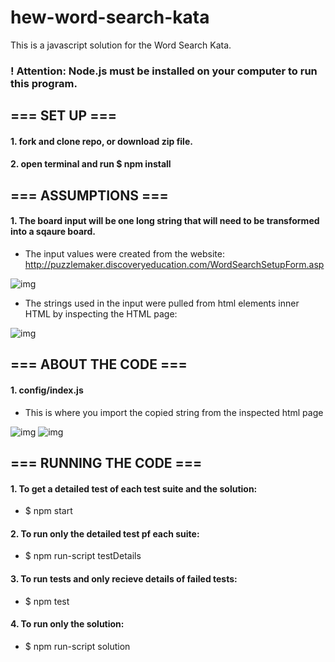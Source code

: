 # hew-word-search-kata


This is a javascript solution for the Word Search Kata.

### ! Attention: Node.js must be installed on your computer to run this program.

## === SET UP ===
#### 1. fork and clone repo, or download zip file.
#### 2. open terminal and run $ npm install

## === ASSUMPTIONS ===
#### 1. The board input will be one long string that will need to be transformed into a sqaure board.
- The input values were created from the website: http://puzzlemaker.discoveryeducation.com/WordSearchSetupForm.asp 

![img](https://s33.postimg.cc/ylgt3gu33/Screen_Shot_2018-08-23_at_5.40.43_PM.png)

- The strings used in the input were pulled from html elements inner HTML by inspecting the HTML page:

![img](https://s33.postimg.cc/fhnhn41tb/Screen_Shot_2018-08-25_at_5.37.06_PM.png)

## === ABOUT THE CODE ===
#### 1. config/index.js
- This is where you import the copied string from the inspected html page

![img](https://s33.postimg.cc/mm5awibr3/Screen_Shot_2018-08-25_at_5.41.40_PM.png)
![img](https://s33.postimg.cc/vwhgtcntb/Screen_Shot_2018-08-25_at_5.57.46_PM.png)



## === RUNNING THE CODE ===
#### 1. To get a detailed test of each test suite and the solution: 
- $ npm start
#### 2. To run only the detailed test pf each suite:
- $ npm run-script testDetails
#### 3. To run tests and only recieve details of failed tests: 
- $ npm test
#### 4. To run only the solution:
- $ npm run-script solution
